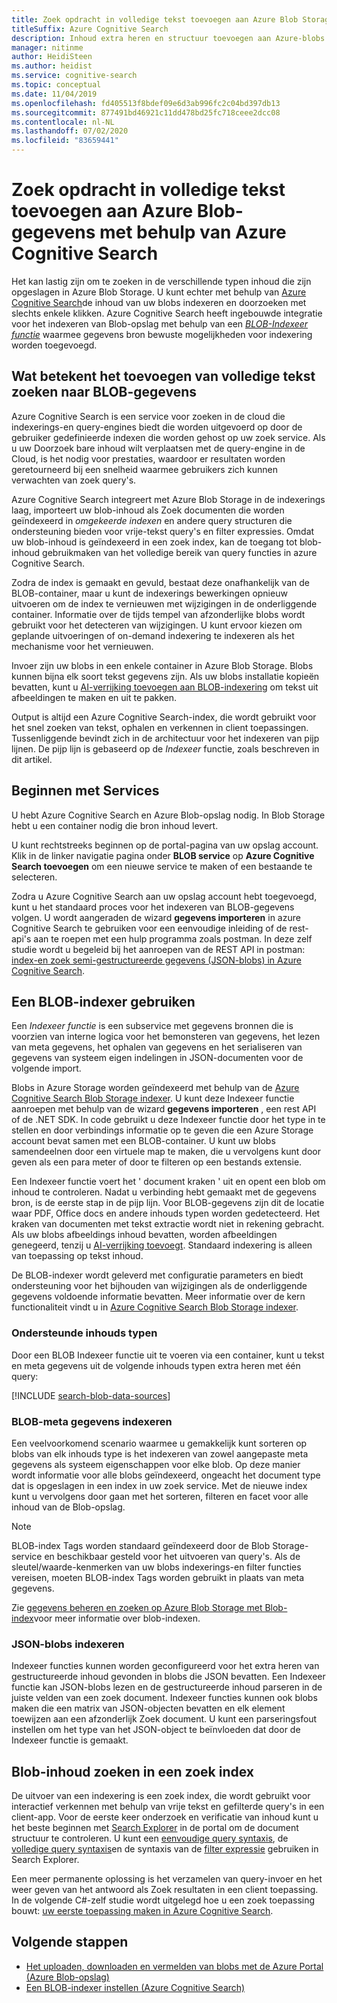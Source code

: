 ```yaml
---
title: Zoek opdracht in volledige tekst toevoegen aan Azure Blob Storage
titleSuffix: Azure Cognitive Search
description: Inhoud extra heren en structuur toevoegen aan Azure-blobs bij het bouwen van een index voor zoeken in volledige tekst in azure Cognitive Search.
manager: nitinme
author: HeidiSteen
ms.author: heidist
ms.service: cognitive-search
ms.topic: conceptual
ms.date: 11/04/2019
ms.openlocfilehash: fd405513f8bdef09e6d3ab996fc2c04bd397db13
ms.sourcegitcommit: 877491bd46921c11dd478bd25fc718ceee2dcc08
ms.contentlocale: nl-NL
ms.lasthandoff: 07/02/2020
ms.locfileid: "83659441"
---
```

# <a name="add-full-text-search-to-azure-blob-data-using-azure-cognitive-search"></a>Zoek opdracht in volledige tekst toevoegen aan Azure Blob-gegevens met behulp van Azure Cognitive Search

Het kan lastig zijn om te zoeken in de verschillende typen inhoud die zijn opgeslagen in Azure Blob Storage. U kunt echter met behulp van [Azure Cognitive Search](search-what-is-azure-search.md)de inhoud van uw blobs indexeren en doorzoeken met slechts enkele klikken. Azure Cognitive Search heeft ingebouwde integratie voor het indexeren van Blob-opslag met behulp van een [*BLOB-Indexeer functie*](search-howto-indexing-azure-blob-storage.md) waarmee gegevens bron bewuste mogelijkheden voor indexering worden toegevoegd.

## <a name="what-it-means-to-add-full-text-search-to-blob-data"></a>Wat betekent het toevoegen van volledige tekst zoeken naar BLOB-gegevens

Azure Cognitive Search is een service voor zoeken in de cloud die indexerings-en query-engines biedt die worden uitgevoerd op door de gebruiker gedefinieerde indexen die worden gehost op uw zoek service. Als u uw Doorzoek bare inhoud wilt verplaatsen met de query-engine in de Cloud, is het nodig voor prestaties, waardoor er resultaten worden geretourneerd bij een snelheid waarmee gebruikers zich kunnen verwachten van zoek query's.

Azure Cognitive Search integreert met Azure Blob Storage in de indexerings laag, importeert uw blob-inhoud als Zoek documenten die worden geïndexeerd in *omgekeerde indexen* en andere query structuren die ondersteuning bieden voor vrije-tekst query's en filter expressies. Omdat uw blob-inhoud is geïndexeerd in een zoek index, kan de toegang tot blob-inhoud gebruikmaken van het volledige bereik van query functies in azure Cognitive Search.

Zodra de index is gemaakt en gevuld, bestaat deze onafhankelijk van de BLOB-container, maar u kunt de indexerings bewerkingen opnieuw uitvoeren om de index te vernieuwen met wijzigingen in de onderliggende container. Informatie over de tijds tempel van afzonderlijke blobs wordt gebruikt voor het detecteren van wijzigingen. U kunt ervoor kiezen om geplande uitvoeringen of on-demand indexering te indexeren als het mechanisme voor het vernieuwen.

Invoer zijn uw blobs in een enkele container in Azure Blob Storage. Blobs kunnen bijna elk soort tekst gegevens zijn. Als uw blobs installatie kopieën bevatten, kunt u [AI-verrijking toevoegen aan BLOB-indexering](search-blob-ai-integration.md) om tekst uit afbeeldingen te maken en uit te pakken.

Output is altijd een Azure Cognitive Search-index, die wordt gebruikt voor het snel zoeken van tekst, ophalen en verkennen in client toepassingen. Tussenliggende bevindt zich in de architectuur voor het indexeren van pijp lijnen. De pijp lijn is gebaseerd op de *Indexeer* functie, zoals beschreven in dit artikel.

## <a name="start-with-services"></a>Beginnen met Services

U hebt Azure Cognitive Search en Azure Blob-opslag nodig. In Blob Storage hebt u een container nodig die bron inhoud levert.

U kunt rechtstreeks beginnen op de portal-pagina van uw opslag account. Klik in de linker navigatie pagina onder **BLOB service** op **Azure Cognitive Search toevoegen** om een nieuwe service te maken of een bestaande te selecteren. 

Zodra u Azure Cognitive Search aan uw opslag account hebt toegevoegd, kunt u het standaard proces voor het indexeren van BLOB-gegevens volgen. U wordt aangeraden de wizard **gegevens importeren** in azure Cognitive Search te gebruiken voor een eenvoudige inleiding of de rest-api's aan te roepen met een hulp programma zoals postman. In deze zelf studie wordt u begeleid bij het aanroepen van de REST API in postman: [index-en zoek semi-gestructureerde gegevens (JSON-blobs) in Azure Cognitive Search](search-semi-structured-data.md). 

## <a name="use-a-blob-indexer"></a>Een BLOB-indexer gebruiken

Een *Indexeer functie* is een subservice met gegevens bronnen die is voorzien van interne logica voor het bemonsteren van gegevens, het lezen van meta gegevens, het ophalen van gegevens en het serialiseren van gegevens van systeem eigen indelingen in JSON-documenten voor de volgende import. 

Blobs in Azure Storage worden geïndexeerd met behulp van de [Azure Cognitive Search Blob Storage indexer](search-howto-indexing-azure-blob-storage.md). U kunt deze Indexeer functie aanroepen met behulp van de wizard **gegevens importeren** , een rest API of de .NET SDK. In code gebruikt u deze Indexeer functie door het type in te stellen en door verbindings informatie op te geven die een Azure Storage account bevat samen met een BLOB-container. U kunt uw blobs samendeelnen door een virtuele map te maken, die u vervolgens kunt door geven als een para meter of door te filteren op een bestands extensie.

Een Indexeer functie voert het ' document kraken ' uit en opent een blob om inhoud te controleren. Nadat u verbinding hebt gemaakt met de gegevens bron, is de eerste stap in de pijp lijn. Voor BLOB-gegevens zijn dit de locatie waar PDF, Office docs en andere inhouds typen worden gedetecteerd. Het kraken van documenten met tekst extractie wordt niet in rekening gebracht. Als uw blobs afbeeldings inhoud bevatten, worden afbeeldingen genegeerd, tenzij u [AI-verrijking toevoegt](search-blob-ai-integration.md). Standaard indexering is alleen van toepassing op tekst inhoud.

De BLOB-indexer wordt geleverd met configuratie parameters en biedt ondersteuning voor het bijhouden van wijzigingen als de onderliggende gegevens voldoende informatie bevatten. Meer informatie over de kern functionaliteit vindt u in [Azure Cognitive Search Blob Storage indexer](search-howto-indexing-azure-blob-storage.md).

### <a name="supported-content-types"></a>Ondersteunde inhouds typen

Door een BLOB Indexeer functie uit te voeren via een container, kunt u tekst en meta gegevens uit de volgende inhouds typen extra heren met één query:

[!INCLUDE [search-blob-data-sources](../../includes/search-blob-data-sources.md)]

### <a name="indexing-blob-metadata"></a>BLOB-meta gegevens indexeren

Een veelvoorkomend scenario waarmee u gemakkelijk kunt sorteren op blobs van elk inhouds type is het indexeren van zowel aangepaste meta gegevens als systeem eigenschappen voor elke blob. Op deze manier wordt informatie voor alle blobs geïndexeerd, ongeacht het document type dat is opgeslagen in een index in uw zoek service. Met de nieuwe index kunt u vervolgens door gaan met het sorteren, filteren en facet voor alle inhoud van de Blob-opslag.

> [!NOTE]
> BLOB-index Tags worden standaard geïndexeerd door de Blob Storage-service en beschikbaar gesteld voor het uitvoeren van query's. Als de sleutel/waarde-kenmerken van uw blobs indexerings-en filter functies vereisen, moeten BLOB-index Tags worden gebruikt in plaats van meta gegevens.
>
> Zie [gegevens beheren en zoeken op Azure Blob Storage met Blob-index](../storage/blobs/storage-manage-find-blobs.md)voor meer informatie over blob-indexen.

### <a name="indexing-json-blobs"></a>JSON-blobs indexeren
Indexeer functies kunnen worden geconfigureerd voor het extra heren van gestructureerde inhoud gevonden in blobs die JSON bevatten. Een Indexeer functie kan JSON-blobs lezen en de gestructureerde inhoud parseren in de juiste velden van een zoek document. Indexeer functies kunnen ook blobs maken die een matrix van JSON-objecten bevatten en elk element toewijzen aan een afzonderlijk Zoek document. U kunt een parseringsfout instellen om het type van het JSON-object te beïnvloeden dat door de Indexeer functie is gemaakt.

## <a name="search-blob-content-in-a-search-index"></a>Blob-inhoud zoeken in een zoek index 

De uitvoer van een indexering is een zoek index, die wordt gebruikt voor interactief verkennen met behulp van vrije tekst en gefilterde query's in een client-app. Voor de eerste keer onderzoek en verificatie van inhoud kunt u het beste beginnen met [Search Explorer](search-explorer.md) in de portal om de document structuur te controleren. U kunt een [eenvoudige query syntaxis](query-simple-syntax.md), de [volledige query syntaxis](query-lucene-syntax.md)en de syntaxis van de [filter expressie](query-odata-filter-orderby-syntax.md) gebruiken in Search Explorer.

Een meer permanente oplossing is het verzamelen van query-invoer en het weer geven van het antwoord als Zoek resultaten in een client toepassing. In de volgende C#-zelf studie wordt uitgelegd hoe u een zoek toepassing bouwt: [uw eerste toepassing maken in Azure Cognitive Search](tutorial-csharp-create-first-app.md).

## <a name="next-steps"></a>Volgende stappen

+ [Het uploaden, downloaden en vermelden van blobs met de Azure Portal (Azure Blob-opslag)](https://docs.microsoft.com/azure/storage/blobs/storage-quickstart-blobs-portal)
+ [Een BLOB-indexer instellen (Azure Cognitive Search)](search-howto-indexing-azure-blob-storage.md) 
